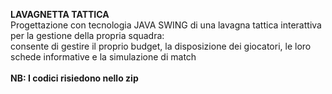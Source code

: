 <B>LAVAGNETTA TATTICA</B><BR>
Progettazione con tecnologia JAVA SWING di una lavagna tattica interattiva per la gestione della propria squadra:<BR> 
consente di gestire il proprio budget, la disposizione dei giocatori, le loro schede informative e la simulazione di match<BR><BR>
<B>NB<B>: I codici risiedono nello zip
